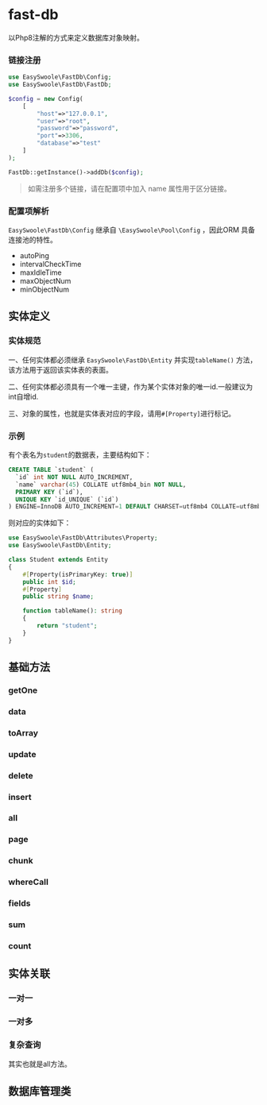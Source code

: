 # fast-db

以Php8注解的方式来定义数据库对象映射。

### 链接注册
```php
use EasySwoole\FastDb\Config;
use EasySwoole\FastDb\FastDb;

$config = new Config(
    [
        "host"=>"127.0.0.1",
        "user"=>"root",
        "password"=>"password",
        "port"=>3306,
        "database"=>"test"
    ]
);

FastDb::getInstance()->addDb($config);
```

> 如需注册多个链接，请在配置项中加入 name 属性用于区分链接。

### 配置项解析

``` EasySwoole\FastDb\Config ``` 继承自 ```\EasySwoole\Pool\Config``` ，因此ORM
具备连接池的特性。

- autoPing
- intervalCheckTime
- maxIdleTime
- maxObjectNum
- minObjectNum

## 实体定义
### 实体规范

一、任何实体都必须继承 ```EasySwoole\FastDb\Entity``` 并实现```tableName()```
方法，该方法用于返回该实体表的表面。

二、任何实体都必须具有一个唯一主键，作为某个实体对象的唯一id.一般建议为int自增id.

三、对象的属性，也就是实体表对应的字段，请用```#[Property]```进行标记。

### 示例

有个表名为```student```的数据表，主要结构如下：
```sql
CREATE TABLE `student` (
  `id` int NOT NULL AUTO_INCREMENT,
  `name` varchar(45) COLLATE utf8mb4_bin NOT NULL,
  PRIMARY KEY (`id`),
  UNIQUE KEY `id_UNIQUE` (`id`)
) ENGINE=InnoDB AUTO_INCREMENT=1 DEFAULT CHARSET=utf8mb4 COLLATE=utf8mb4_bin;

```

则对应的实体如下：

```php
use EasySwoole\FastDb\Attributes\Property;
use EasySwoole\FastDb\Entity;

class Student extends Entity
{
    #[Property(isPrimaryKey: true)]
    public int $id;
    #[Property]
    public string $name;

    function tableName(): string
    {
        return "student";
    }
}
```

## 基础方法

### getOne

### data

### toArray

### update

### delete

### insert

### all

### page

### chunk

### whereCall

### fields

### sum

### count

## 实体关联

### 一对一

### 一对多

### 复杂查询

其实也就是all方法。

## 数据库管理类




